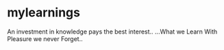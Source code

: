 # mylearnings
An investment in knowledge pays the best interest..
...What we Learn With Pleasure we never Forget..
